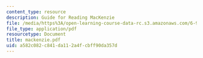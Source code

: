```yaml
---
content_type: resource
description: Guide for Reading MacKenzie
file: /media/https%3A/open-learning-course-data-rc.s3.amazonaws.com/6-933j-the-structure-of-engineering-revolutions-fall-2001/a582c082c841da112a4fcbff90da357d_mackenzie.pdf
file_type: application/pdf
resourcetype: Document
title: mackenzie.pdf
uid: a582c082-c841-da11-2a4f-cbff90da357d
---
```

